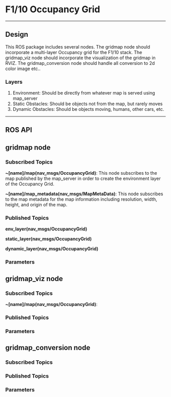 # F1/10 Occupancy Grid

---

## Design
This ROS package includes several nodes. The gridmap node should incorporate a multi-layer Occupancy grid for the F1/10 stack. The gridmap\_viz node should incorporate the visualization of the gridmap in RVIZ. The gridmap\_conversion node should handle all conversion to 2d color image etc..

### Layers
1. Environment: Should be directly from whatever map is served using map_server
2. Static Obstacles: Should be objects not from the map, but rarely moves
3. Dynamic Obstacles: Should be objects moving, humans, other cars, etc.

---

## ROS API
## gridmap node
### Subscribed Topics
**~[name]/map(nav\_msgs/OccupancyGrid)**: This node subscribes to the map published by the map_server in order to create the environment layer of the Occupancy Grid.

**~[name]/map\_metadata(nav\_msgs/MapMetaData)**: This node subscribes to the map metadata for the map information including resolution, width, height, and origin of the map.


### Published Topics
**env\_layer(nav\_msgs/OccupancyGrid)**

**static\_layer(nav\_msgs/OccupancyGrid)**

**dynamic\_layer(nav\_msgs/OccupancyGrid)**

### Parameters

## gridmap\_viz node
### Subscribed Topics
**~[name]/map(nav\_msgs/OccupancyGrid)**: 


### Published Topics


### Parameters


## gridmap\_conversion node
### Subscribed Topics


### Published Topics


### Parameters